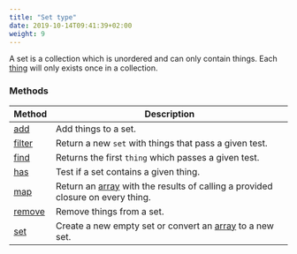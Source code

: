 ```yaml
---
title: "Set type"
date: 2019-10-14T09:41:39+02:00
weight: 9
---
```


A set is a collection which is unordered and can only contain things.
Each [thing](../../thingsdb-api) will only exists once in a collection.

### Methods
Method | Description
------ | -----------
[add](../../collection-api/add) | Add things to a set.
[filter](../../collection-api/filter) | Return a new `set` with things that pass a given test.
[find](../../collection-api/find) | Returns the first `thing` which passes a given test.
[has](../../collection-api/has-set) | Test if a set contains a given thing.
[map](../../collection-api/map) | Return an [array](../../data-types/array-type) with the results of calling a provided closure on every thing.
[remove](../../collection-api/remove-set) | Remove things from a set.
[set](../../data-types/set) | Create a new empty set or convert an [array](../../data-types/array-type) to a new set.
